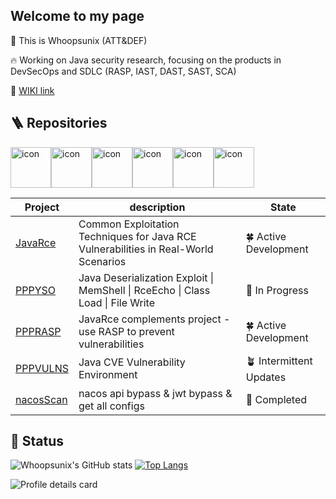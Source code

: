 ## Welcome to my page

👋 This is Whoopsunix (ATT&DEF)

🔥 Working on Java security research, focusing on the products in DevSecOps and SDLC (RASP, IAST, DAST, SAST, SCA)

🔗 [WIKI link](https://whoopsunix.com/)

## 🪜 Repositories

<div style="display: flex; align-items: flex-start;"><img src="https://techstack-generator.vercel.app/java-icon.svg" alt="icon" width="65" height="65" /><img src="https://techstack-generator.vercel.app/python-icon.svg" alt="icon" width="65" height="65" /><img src="https://techstack-generator.vercel.app/docker-icon.svg" alt="icon" width="65" height="65" /><img src="https://techstack-generator.vercel.app/cpp-icon.svg" alt="icon" width="65" height="65" /><img src="https://techstack-generator.vercel.app/csharp-icon.svg" alt="icon" width="65" height="65" /><img src="https://techstack-generator.vercel.app/react-icon.svg" alt="icon" width="65" height="65" /></div>

| Project                                              | description                                                                         | State                   |
|------------------------------------------------------|-------------------------------------------------------------------------------------|-------------------------|
| [JavaRce](https://github.com/Whoopsunix/JavaRce)     | Common Exploitation Techniques for Java RCE Vulnerabilities in Real-World Scenarios | 🍀 Active Development   |
| [PPPYSO](https://github.com/Whoopsunix/PPPYSO)       | Java Deserialization Exploit \| MemShell \| RceEcho \| Class Load \| File Write     | 🌱 In Progress          |
| [PPPRASP](https://github.com/Whoopsunix/PPPRASP)     | JavaRce complements project - use RASP to prevent vulnerabilities                   | 🍀 Active Development   |
| [PPPVULNS](https://github.com/Whoopsunix/PPPVULNS)   | Java CVE Vulnerability Environment                                                  | 🪴 Intermittent Updates |
| [nacosScan](https://github.com/Whoopsunix/nacosScan) | nacos api bypass & jwt bypass & get all configs                                     | 🌲 Completed            |

## 🚩 Status

![Whoopsunix's GitHub stats](https://github-readme-stats.vercel.app/api?username=Whoopsunix&show_icons=true&include_all_commits=true&theme=tokyonight) [![Top Langs](https://github-readme-stats.vercel.app/api/top-langs/?username=Whoopsunix&layout=compact&theme=tokyonight)](https://github.com/anuraghazra/github-readme-stats)

![Profile details card](http://github-profile-summary-cards.vercel.app/api/cards/profile-details?username=Whoopsunix&theme=github_dark)

[//]: # (### 🎃 Visitors)

[//]: #

[//]: # (![Visitor Count]&#40;https://profile-counter.glitch.me/Whoopsunix/count.svg&#41;)

